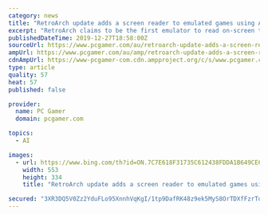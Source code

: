 ```yaml
---
category: news
title: "RetroArch update adds a screen reader to emulated games using AI"
excerpt: "RetroArch claims to be the first emulator to read on-screen text for people who are blind or visually impaired."
publishedDateTime: 2019-12-27T18:58:00Z
sourceUrl: https://www.pcgamer.com/au/retroarch-update-adds-a-screen-reader-to-emulated-games-using-ai/
ampUrl: https://www.pcgamer.com/au/amp/retroarch-update-adds-a-screen-reader-to-emulated-games-using-ai/
cdnAmpUrl: https://www-pcgamer-com.cdn.ampproject.org/c/s/www.pcgamer.com/au/amp/retroarch-update-adds-a-screen-reader-to-emulated-games-using-ai/
type: article
quality: 57
heat: 57
published: false

provider:
  name: PC Gamer
  domain: pcgamer.com

topics:
  - AI

images:
  - url: https://www.bing.com/th?id=ON.7C7E618F31735C612438FDDA1B649CE6
    width: 553
    height: 334
    title: "RetroArch update adds a screen reader to emulated games using AI"

secured: "3XR3DQ5V0Zz2YduFLo95XnnhVqKgI/1tp9DafRK48z9ek5MyS8OrTDXfFzrTdyhW0A3UoiBGsvJgNvbd+hXfve0Ww12clOe4PeomA+dOOA1eyVETkQKjJn0uVy1T5/lL/YxAiVBMSndzz/PS+x+XxeMgn/PE9cIyPF9VXEHt8/6zd7yBYYJ48wEiRJBrPxkvVC5/GHo9wcDFW2Ng3+CO9Hxv5cPbpVgGqJ7AnrL7o/9RJXYDtR4IAUM7YH44BDpi5hn2JsS3fs/JuiQ9kqNasA==;ur1hcMGMlOqApC46T56Bqg=="
---
```


